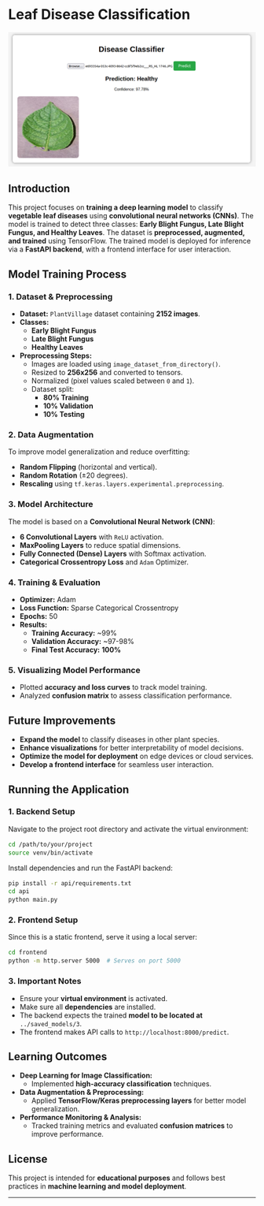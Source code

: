 # Leaf Disease Classification

![Leaf Disease Classification](disease_class1.png)

## Introduction
This project focuses on **training a deep learning model** to classify **vegetable leaf diseases** using **convolutional neural networks (CNNs)**. The model is trained to detect three classes: **Early Blight Fungus, Late Blight Fungus, and Healthy Leaves**. The dataset is **preprocessed, augmented, and trained** using TensorFlow. The trained model is deployed for inference via a **FastAPI backend**, with a frontend interface for user interaction.

## Model Training Process
### **1. Dataset & Preprocessing**
- **Dataset:** `PlantVillage` dataset containing **2152 images**.
- **Classes:**
  - **Early Blight Fungus**
  - **Late Blight Fungus**
  - **Healthy Leaves**
- **Preprocessing Steps:**
  - Images are loaded using `image_dataset_from_directory()`.
  - Resized to **256x256** and converted to tensors.
  - Normalized (pixel values scaled between `0` and `1`).
  - Dataset split:
    - **80% Training**
    - **10% Validation**
    - **10% Testing**

### **2. Data Augmentation**
To improve model generalization and reduce overfitting:
- **Random Flipping** (horizontal and vertical).
- **Random Rotation** (±20 degrees).
- **Rescaling** using `tf.keras.layers.experimental.preprocessing`.

### **3. Model Architecture**
The model is based on a **Convolutional Neural Network (CNN)**:
- **6 Convolutional Layers** with `ReLU` activation.
- **MaxPooling Layers** to reduce spatial dimensions.
- **Fully Connected (Dense) Layers** with Softmax activation.
- **Categorical Crossentropy Loss** and `Adam` Optimizer.

### **4. Training & Evaluation**
- **Optimizer:** Adam
- **Loss Function:** Sparse Categorical Crossentropy
- **Epochs:** 50
- **Results:**
  - **Training Accuracy:** ~99%
  - **Validation Accuracy:** ~97-98%
  - **Final Test Accuracy:** **100%**

### **5. Visualizing Model Performance**
- Plotted **accuracy and loss curves** to track model training.
- Analyzed **confusion matrix** to assess classification performance.

## Future Improvements
- **Expand the model** to classify diseases in other plant species.
- **Enhance visualizations** for better interpretability of model decisions.
- **Optimize the model for deployment** on edge devices or cloud services.
- **Develop a frontend interface** for seamless user interaction.

## Running the Application
### **1. Backend Setup**
Navigate to the project root directory and activate the virtual environment:
```sh
cd /path/to/your/project
source venv/bin/activate
```
Install dependencies and run the FastAPI backend:
```sh
pip install -r api/requirements.txt
cd api
python main.py
```

### **2. Frontend Setup**
Since this is a static frontend, serve it using a local server:
```sh
cd frontend
python -m http.server 5000  # Serves on port 5000
```

### **3. Important Notes**
- Ensure your **virtual environment** is activated.
- Make sure all **dependencies** are installed.
- The backend expects the trained **model to be located at** `../saved_models/3`.
- The frontend makes API calls to `http://localhost:8000/predict`.

## Learning Outcomes
- **Deep Learning for Image Classification:**
  - Implemented **high-accuracy classification** techniques.
- **Data Augmentation & Preprocessing:**
  - Applied **TensorFlow/Keras preprocessing layers** for better model generalization.
- **Performance Monitoring & Analysis:**
  - Tracked training metrics and evaluated **confusion matrices** to improve performance.

## License
This project is intended for **educational purposes** and follows best practices in **machine learning and model deployment**.

---


